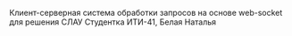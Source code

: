Клиент-серверная система обработки запросов на основе web-socket для решения СЛАУ
Студентка ИТИ-41, Белая Наталья
